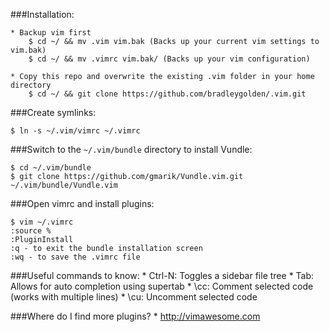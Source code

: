 ###Installation:

	* Backup vim first
		$ cd ~/ && mv .vim vim.bak (Backs up your current vim settings to vim.bak)
		$ cd ~/ && mv .vimrc vim.bak/ (Backs up your vim configuration)

	* Copy this repo and overwrite the existing .vim folder in your home directory
		$ cd ~/ && git clone https://github.com/bradleygolden/.vim.git
		

###Create symlinks:

	$ ln -s ~/.vim/vimrc ~/.vimrc

###Switch to the `~/.vim/bundle` directory to install Vundle:

	$ cd ~/.vim/bundle
	$ git clone https://github.com/gmarik/Vundle.vim.git ~/.vim/bundle/Vundle.vim

###Open vimrc and install plugins:

	$ vim ~/.vimrc
	:source %
	:PluginInstall
	:q - to exit the bundle installation screen
	:wq - to save the .vimrc file

###Useful commands to know:
	* Ctrl-N: Toggles a sidebar file tree 
	* Tab: Allows for auto completion using supertab
	* \cc: Comment selected code (works with multiple lines)
	* \cu: Uncomment selected code

###Where do I find more plugins?
	* http://vimawesome.com
